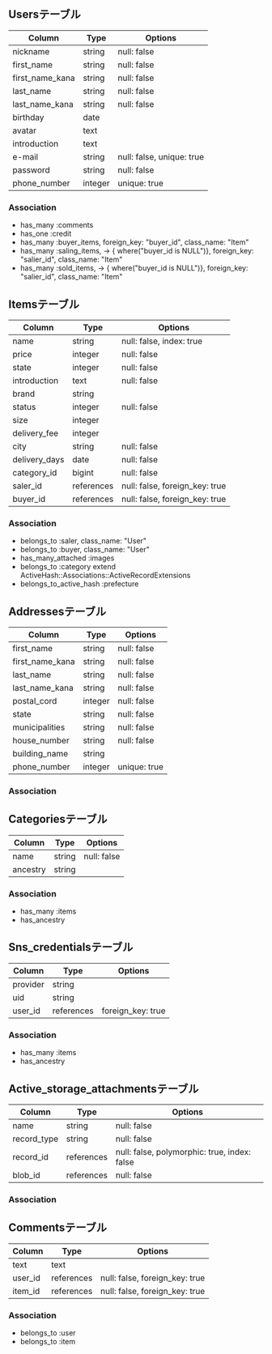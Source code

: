 ## Usersテーブル

|Column|Type|Options|
|------|----|-------|
|nickname|string|null: false|
|first_name|string|null: false|
|first_name_kana|string|null: false|
|last_name|string|null: false|
|last_name_kana|string|null: false|
|birthday|date||
|avatar|text||
|introduction|text||
|e-mail|string|null: false, unique: true|
|password|string|null: false|
|phone_number|integer|unique: true|

### Association
- has_many :comments
- has_one :credit
- has_many :buyer_items, foreign_key: "buyer_id", class_name: "Item"
- has_many :saling_items, -> { where("buyer_id is NULL")}, foreign_key: "salier_id", class_name: "Item"
- has_many :sold_items, -> { where("buyer_id is NULL")}, foreign_key: "salier_id", class_name: "Item"


## Itemsテーブル

|Column|Type|Options|
|------|----|-------|
|name|string|null: false, index: true|
|price|integer|null: false|
|state|integer|null: false|
|introduction|text|null: false|
|brand|string||
|status|integer|null: false|
|size|integer||
|delivery_fee|integer||
|city|string|null: false|
|delivery_days|date|null: false|
|category_id|bigint|null: false|
|saler_id|references|null: false, foreign_key: true|
|buyer_id|references|null: false, foreign_key: true|

### Association
- belongs_to :saler, class_name: "User"
- belongs_to :buyer, class_name: "User"
- has_many_attached :images
- belongs_to :category
extend ActiveHash::Associations::ActiveRecordExtensions  
- belongs_to_active_hash :prefecture


## Addressesテーブル

|Column|Type|Options|
|------|----|-------|
|first_name|string|null: false|
|first_name_kana|string|null: false|
|last_name|string|null: false|
|last_name_kana|string|null: false|
|postal_cord|integer|null: false|
|state|string|null: false|
|municipalities|string|null: false|
|house_number|string|null: false|
|building_name|string||
|phone_number|integer|unique: true|

### Association


## Categoriesテーブル

|Column|Type|Options|
|------|----|-------|
|name|string|null: false|
|ancestry|string||

### Association
- has_many :items
- has_ancestry


## Sns_credentialsテーブル

|Column|Type|Options|
|------|----|-------|
|provider|string||
|uid|string||
|user_id|references|foreign_key: true|

### Association
- has_many :items
- has_ancestry


## Active_storage_attachmentsテーブル

|Column|Type|Options|
|------|----|-------|
|name|string|null: false|
|record_type|string|null: false|
|record_id|references|null: false, polymorphic: true, index: false|
|blob_id|references|null: false|

### Association


## Commentsテーブル

|Column|Type|Options|
|------|----|-------|
|text|text||
|user_id|references|null: false, foreign_key: true|
|item_id|references|null: false, foreign_key: true|

### Association
- belongs_to :user
- belongs_to :item

